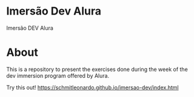 # Imersão Dev Alura

Imersão DEV Alura

# About

This is a repository to present the exercises done during the week of the dev immersion program offered by Alura.

Try this out! https://schmitleonardo.github.io/imersao-dev/index.html
